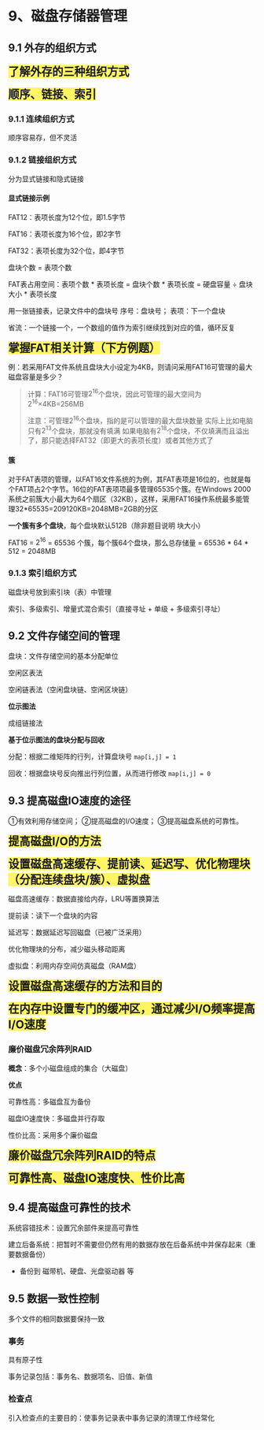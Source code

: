# 9、磁盘存储器管理



## 9.1 外存的组织方式

<span style="font-size:1.4rem; background: rgb(255,245,100);">**了解外存的三种组织方式**</span>

<span style="font-size:1.4rem; background: rgb(255,245,100);">**顺序、链接、索引**</span>

### 9.1.1 连续组织方式

顺序容易存，但不灵活

### 9.1.2 链接组织方式

分为显式链接和隐式链接

#### 显式链接示例

FAT12：表项长度为12个位，即1.5字节

FAT16：表项长度为16个位，即2字节

FAT32：表项长度为32个位，即4字节

盘块个数 = 表项个数

FAT表占用空间：表项个数 * 表项长度 = 盘块个数 * 表项长度 = 硬盘容量 ÷ 盘块大小  * 表项长度

用一张链接表，记录文件中的盘块号   序号：盘块号； 表项：下一个盘块

省流：一个链接一个，一个数组的值作为索引继续找到对应的值，循环反复

<span style="font-size:1.4rem; background: rgb(255,245,100);">**掌握FAT相关计算（下方例题）**</span>

例：若采用FAT文件系统且盘块大小设定为4KB，则请问采用FAT16可管理的最大磁盘容量是多少？

> 计算：FAT16可管理$2^{16}$个盘块，因此可管理的最大空间为$2^{16}$×4KB=256MB 
>
> 注意：可管理$2^{16}$个盘块，指的是可以管理的最大盘块数量
> 实际上比如电脑只有$2^{13}$个盘块，那就没有填满
> 如果电脑有$2^{18}$个盘块，不仅填满而且溢出了，那只能选择FAT32（即更大的表项长度）或者其他方式了

#### 簇

对于FAT表项的管理，以FAT16文件系统的为例，其FAT表项是16位的，也就是每个FAT项占2个字节。16位的FAT表项项最多管理65535个簇。在Windows 2000系统之前簇大小最大为64个扇区（32KB），这样，采用FAT16操作系统最多能管理32*65535=209120KB=2048MB=2GB的分区

**一个簇有多个盘块**，每个盘块默认512B（除非题目说明 块大小）

FAT16 = $2^{16}$ = 65536 个簇，每个簇64个盘块，那么总存储量 = 65536  * 64 * 512 = 2048MB



### 9.1.3 索引组织方式

磁盘块号放到索引块（表）中管理

索引、多级索引、增量式混合索引（直接寻址 + 单级 + 多级索引寻址）



## 9.2 文件存储空间的管理

盘块：文件存储空间的基本分配单位

空闲区表法

空闲链表法（空闲盘块链、空闲区块链）

**位示图法**

成组链接法

**基于位示图法的盘块分配与回收**

分配：根据二维矩阵的行列，计算盘块号    `map[i,j] = 1`

回收：根据盘块号反向推出行列位置，从而进行修改   `map[i,j] = 0`



## 9.3 提高磁盘IO速度的途径

①有效利用存储空间； ②提高磁盘的I/O速度； ③提高磁盘系统的可靠性。

<span style="font-size:1.4rem; background: rgb(255,245,100);">**提高磁盘I/O的方法**</span>

<span style="font-size:1.4rem; background: rgb(255,245,100);">**设置磁盘高速缓存、提前读、延迟写、优化物理块（分配连续盘块/簇）、虚拟盘**</span>

磁盘高速缓存：数据直接给内存，LRU等置换算法

提前读：读下一个盘块的内容

延迟写：数据延迟写回磁盘（已被广泛采用）

优化物理块的分布，减少磁头移动距离

虚拟盘：利用内存空间仿真磁盘（RAM盘）



<span style="font-size:1.4rem; background: rgb(255,245,100);">**设置磁盘高速缓存的方法和目的**</span>

<span style="font-size:1.4rem; background: rgb(255,245,100);">**在内存中设置专门的缓冲区，通过减少I/O频率提高I/O速度**</span>



### 廉价磁盘冗余阵列RAID

**概念**：多个小磁盘组成的集合（大磁盘）

**优点**

可靠性高：多磁盘互为备份 

磁盘IO速度快：多磁盘并行存取 

性价比高：采用多个廉价磁盘

<span style="font-size:1.4rem; background: rgb(255,245,100);">**廉价磁盘冗余阵列RAID的特点**</span>

<span style="font-size:1.4rem; background: rgb(255,245,100);">**可靠性高、磁盘IO速度快、性价比高**</span>



## 9.4 提高磁盘可靠性的技术

系统容错技术：设置冗余部件来提高可靠性

建立后备系统：把暂时不需要但仍然有用的数据存放在后备系统中并保存起来（重要数据备份）

- 备份到 磁带机、硬盘、光盘驱动器 等



## 9.5 数据一致性控制

多个文件的相同数据要保持一致

### 事务

具有原子性

事务记录包括：事务名、数据项名、旧值、新值

### 检查点

引入检查点的主要目的：使事务记录表中事务记录的清理工作经常化

















